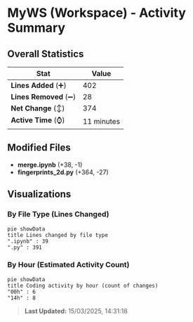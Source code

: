 # MyWS (Workspace) - Activity Summary 

## Overall Statistics

| Stat                   | Value                                                             |
| ---------------------- | ----------------------------------------------------------------- |
| **Lines Added** (➕)   | 402                                          |
| **Lines Removed** (➖) | 28                                        |
| **Net Change** (↕)    | 374                |
| **Active Time** (⌚)   | 11 minutes |


## Modified Files
- **merge.ipynb** (+38, -1)
- **fingerprints_2d.py** (+364, -27)

## Visualizations

### By File Type (Lines Changed)

```mermaid
pie showData
title Lines changed by file type
".ipynb" : 39
".py" : 391
```

### By Hour (Estimated Activity Count)

```mermaid
pie showData
title Coding activity by hour (count of changes)
"00h" : 6
"14h" : 8
```


> **Last Updated:** 15/03/2025, 14:31:18